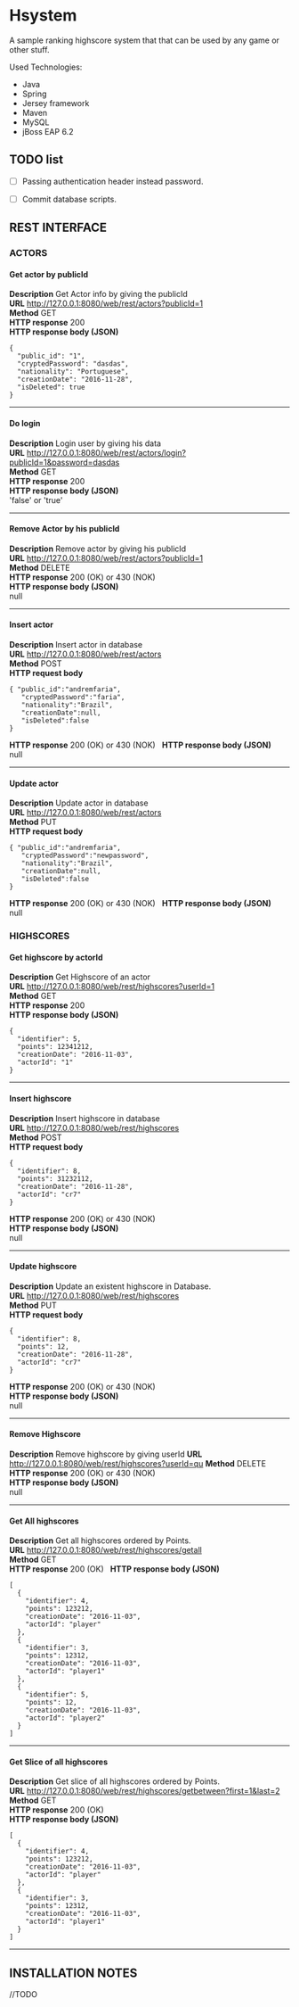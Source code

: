 # Hsystem 

A sample ranking highscore system that that can be used by any game or other stuff. 

Used Technologies: 
- Java 
- Spring 
- Jersey framework
- Maven
- MySQL
- jBoss EAP 6.2

## TODO list
- [ ] Passing authentication header instead password.  
- [ ] Commit database scripts.


## REST INTERFACE

### ACTORS

#### Get actor by publicId  
**Description** Get Actor info by giving the publicId  
**URL** http://127.0.0.1:8080/web/rest/actors?publicId=1   
**Method** GET  
**HTTP response** 200  
**HTTP response body (JSON)**  
```  
{  
  "public_id": "1",  
  "cryptedPassword": "dasdas",  
  "nationality": "Portuguese",  
  "creationDate": "2016-11-28",  
  "isDeleted": true  
}
```  
-----------  
#### Do login  
**Description** Login user by giving his data  
**URL** http://127.0.0.1:8080/web/rest/actors/login?publicId=1&password=dasdas  
**Method** GET  
**HTTP response** 200  
**HTTP response body (JSON)**  
'false' or 'true'  

-----------  

#### Remove Actor by his publicId  
**Description** Remove actor by giving his publicId  
**URL** http://127.0.0.1:8080/web/rest/actors?publicId=1  
**Method** DELETE  
**HTTP response** 200 (OK) or 430 (NOK)  
**HTTP response body (JSON)**  
null  

-----------  

#### Insert actor  
**Description** Insert actor in database  
**URL** http://127.0.0.1:8080/web/rest/actors   
**Method** POST  
**HTTP request body**  
```
{ "public_id":"andremfaria",  
   "cryptedPassword":"faria",  
   "nationality":"Brazil",  
   "creationDate":null,  
   "isDeleted":false  
}
```  
**HTTP response** 200 (OK) or 430 (NOK)  
**HTTP response body (JSON)**  
null  

-----------  

#### Update actor  
**Description** Update actor in database  
**URL** http://127.0.0.1:8080/web/rest/actors   
**Method** PUT  
**HTTP request body**  
```  
{ "public_id":"andremfaria",  
   "cryptedPassword":"newpassword",  
   "nationality":"Brazil",  
   "creationDate":null,  
   "isDeleted":false  
}
```  

**HTTP response** 200 (OK) or 430 (NOK)  
**HTTP response body (JSON)**  
null  

### HIGHSCORES

#### Get highscore by actorId  
**Description** Get Highscore of an actor  
**URL** http://127.0.0.1:8080/web/rest/highscores?userId=1   
**Method** GET  
**HTTP response** 200  
**HTTP response body (JSON)**  
```
{
  "identifier": 5,
  "points": 12341212,
  "creationDate": "2016-11-03",
  "actorId": "1"
}
```

-----------  

#### Insert highscore  
**Description** Insert highscore in database  
**URL** http://127.0.0.1:8080/web/rest/highscores   
**Method** POST  
**HTTP request body**  
```
{
  "identifier": 8,  
  "points": 31232112,  
  "creationDate": "2016-11-28",  
  "actorId": "cr7"  
}
```  

**HTTP response** 200 (OK) or 430 (NOK)  
**HTTP response body (JSON)**  
null  

-----------  

#### Update highscore  
**Description** Update an existent highscore in Database.  
**URL** http://127.0.0.1:8080/web/rest/highscores   
**Method** PUT  
**HTTP request body**  
```
{
  "identifier": 8,  
  "points": 12,  
  "creationDate": "2016-11-28",  
  "actorId": "cr7"  
}
``` 

**HTTP response** 200 (OK) or 430 (NOK)  
**HTTP response body (JSON)**  
null  

-----------  

#### Remove Highscore
**Description** Remove highscore by giving userId
**URL** http://127.0.0.1:8080/web/rest/highscores?userId=qu
**Method** DELETE  
**HTTP response** 200 (OK) or 430 (NOK)  
**HTTP response body (JSON)**  
null  

-----------  

#### Get All highscores  
**Description** Get all highscores ordered by Points.  
**URL** http://127.0.0.1:8080/web/rest/highscores/getall   
**Method** GET  
**HTTP response** 200 (OK)  
**HTTP response body (JSON)**  
```
[  
  {  
    "identifier": 4,  
    "points": 123212,  
    "creationDate": "2016-11-03",  
    "actorId": "player"  
  },  
  {  
    "identifier": 3,  
    "points": 12312,  
    "creationDate": "2016-11-03",  
    "actorId": "player1"  
  },  
  {  
    "identifier": 5,  
    "points": 12,  
    "creationDate": "2016-11-03",  
    "actorId": "player2"  
  }  
]  
```

-----------  

#### Get Slice of all highscores  
**Description** Get slice of all highscores ordered by Points.  
**URL** http://127.0.0.1:8080/web/rest/highscores/getbetween?first=1&last=2 
**Method** GET  
**HTTP response** 200 (OK)  
**HTTP response body (JSON)**  
```
[ 
  {  
    "identifier": 4,  
    "points": 123212,  
    "creationDate": "2016-11-03",  
    "actorId": "player"  
  },  
  {  
    "identifier": 3,  
    "points": 12312,  
    "creationDate": "2016-11-03",  
    "actorId": "player1"  
  }  
]  
```  

-----------  

## INSTALLATION NOTES 
//TODO
